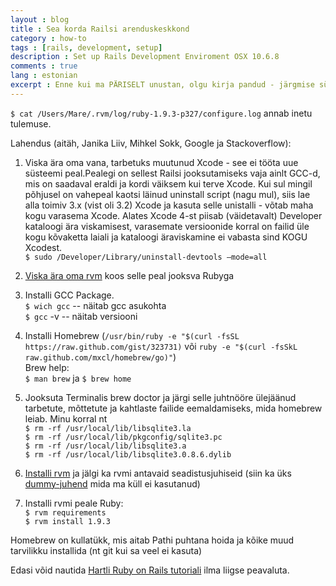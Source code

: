 ```yaml
---
layout : blog
title : Sea korda Railsi arenduskeskkond
category : how-to
tags : [rails, development, setup]
description : Set up Rails Development Enviroment OSX 10.6.8
comments : true
lang : estonian
excerpt : Enne kui ma PÄRISELT unustan, olgu kirja pandud - järgmise süsteemivahetuse puhuks. Probleem - Leopardilt Snow peale üle minnes enam uut Ruby äppi luua ei saanud. Bundle install andis jsoni gemi juures vea ja kogu muusika. 
---
```


`$ cat /Users/Mare/.rvm/log/ruby-1.9.3-p327/configure.log` annab inetu tulemuse. 

Lahendus (aitäh, Janika Liiv, Mihkel Sokk, Google ja Stackoverflow):

1. Viska ära oma vana, tarbetuks muutunud Xcode - see ei tööta uue süsteemi peal.Pealegi on sellest Railsi jooksutamiseks vaja ainlt GCC-d, mis on saadaval eraldi ja kordi väiksem kui terve Xcode. Kui sul mingil põhjusel on vahepeal kaotsi läinud uninstall script (nagu mul), siis lae alla toimiv 3.x (vist oli 3.2) Xcode ja kasuta selle unistalli - võtab maha kogu varasema Xcode. Alates Xcode 4-st piisab (väidetavalt) Developer kataloogi ära viskamisest, varasemate versioonide korral on failid üle kogu kõvaketta laiali ja kataloogi äraviskamine ei vabasta sind KOGU Xcodest.  
`$ sudo /Developer/Library/uninstall-devtools –mode=all` 

2. [Viska ära oma rvm](http://www.mkoby.com/2011/06/03/completely-removing-rvm/) koos selle peal jooksva Rubyga

3. Installi GCC Package.  
	`$ wich gcc` -- näitab gcc asukohta  
	`$ gcc` -v -- näitab versiooni  

4. Installi Homebrew (`/usr/bin/ruby -e "$(curl -fsSL https://raw.github.com/gist/323731)` või `ruby -e "$(curl -fsSkL raw.github.com/mxcl/homebrew/go)"`)  
	Brew help:  
	`$ man brew` ja `$ brew home`

5. Jooksuta Terminalis brew doctor ja järgi selle juhtnööre ülejäänud tarbetute, mõttetute ja kahtlaste failide eemaldamiseks, mida homebrew leiab.
Minu korral nt   
	`$ rm -rf /usr/local/lib/libsqlite3.la`  
	`$ rm -rf /usr/local/lib/pkgconfig/sqlite3.pc`  
	`$ rm -rf /usr/local/lib/libsqlite3.a`  
	`$ rm -rf /usr/local/lib/libsqlite3.0.8.6.dylib`  

6. [Installi rvm]( http://ryanbigg.com/2011/06/mac-os-x-ruby-rvm-rails-and-you/ ) ja jälgi ka rvmi antavaid seadistusjuhiseid (siin ka üks [dummy-juhend](http://www.moncefbelyamani.com/how-to-install-xcode-homebrew-git-rvm-ruby-on-mac/) mida ma küll ei kasutanud)

7. Installi rvmi peale Ruby:   
	`$ rvm requirements`  
	`$ rvm install 1.9.3`  

Homebrew on kullatükk, mis aitab Pathi puhtana hoida ja kõike muud tarvilikku installida (nt git kui sa veel ei kasuta)

Edasi võid nautida [Hartli Ruby on Rails tutoriali](http://ruby.railstutorial.org/ruby-on-rails-tutorial-book) ilma liigse peavaluta. 
